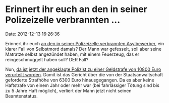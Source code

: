 Erinnert ihr euch an den in seiner Polizeizelle verbrannten \...
================================================================

Date: 2012-12-13 16:26:36

Erinnert ihr euch [an den in seiner Polizeizelle verbrannten
Asylbewerber](/?ts=b5bb217a), ein klarer Fall von Selbstmord damals? Der
Mann war gefesselt, soll aber seine Matratze selbst angezündet haben,
mit einem Feuerzeug, das er reingeschmuggelt haben soll? DER Fall?

Nun, [da ist jetzt der angeklagte Polizist zu einer Geldstrafe von 10800
Euro verurteilt
worden](http://taz.de/Prozess-um-Oury-Jallohs-Tod/!107381/). Damit ist
das Gericht über die von der Staatsanwaltschaft geforderte Strafhöhe von
6300 Euro hinausgegangen. Da es aber keine Haftstrafe von einem Jahr
oder mehr war (bei fahrlässiger Tötung sind bis zu 5 Jahre Haft
möglich), verliert der Mann jetzt nicht seinen Beamtenstatus.
